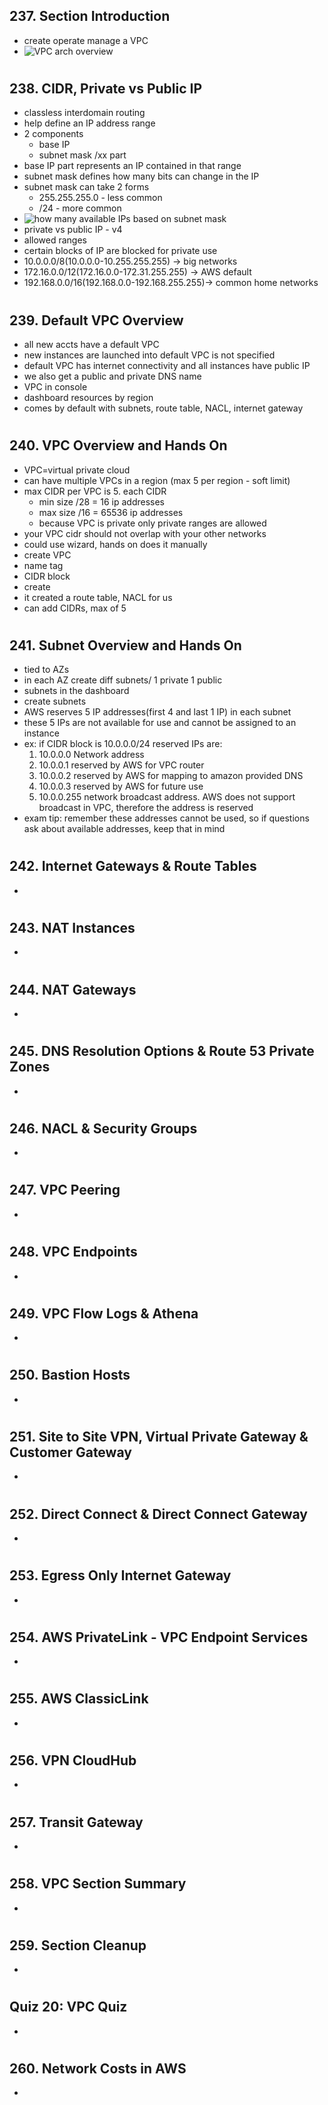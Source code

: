 ## 237. Section Introduction

- create operate manage a VPC
- ![VPC arch overview](img/21-vpc-diagram.png)

#

## 238. CIDR, Private vs Public IP

- classless interdomain routing
- help define an IP address range
- 2 components
  - base IP
  - subnet mask /xx part
- base IP part represents an IP contained in that range
- subnet mask defines how many bits can change in the IP
- subnet mask can take 2 forms
  - 255.255.255.0 - less common
  - /24 - more common
- ![how many available IPs based on subnet mask](img/21-subnetmasks.png)
- private vs public IP - v4
- allowed ranges
- certain blocks of IP are blocked for private use
- 10.0.0.0/8(10.0.0.0-10.255.255.255) -> big networks
- 172.16.0.0/12(172.16.0.0-172.31.255.255) -> AWS default
- 192.168.0.0/16(192.168.0.0-192.168.255.255)-> common home networks

#

## 239. Default VPC Overview

- all new accts have a default VPC
- new instances are launched into default VPC is not specified
- default VPC has internet connectivity and all instances have public IP
- we also get a public and private DNS name
- VPC in console
- dashboard resources by region
- comes by default with subnets, route table, NACL, internet gateway

#

## 240. VPC Overview and Hands On

- VPC=virtual private cloud
- can have multiple VPCs in a region (max 5 per region - soft limit)
- max CIDR per VPC is 5. each CIDR
  - min size /28 = 16 ip addresses
  - max size /16 = 65536 ip addresses
  - because VPC is private only private ranges are allowed
- your VPC cidr should not overlap with your other networks
- could use wizard, hands on does it manually
- create VPC
- name tag
- CIDR block
- create
- it created a route table, NACL for us
- can add CIDRs, max of 5

#

## 241. Subnet Overview and Hands On

- tied to AZs
- in each AZ create diff subnets/ 1 private 1 public
- subnets in the dashboard
- create subnets
- AWS reserves 5 IP addresses(first 4 and last 1 IP) in each subnet
- these 5 IPs are not available for use and cannot be assigned to an instance
- ex: if CIDR block is 10.0.0.0/24 reserved IPs are:
  1. 10.0.0.0 Network address
  2. 10.0.0.1 reserved by AWS for VPC router
  3. 10.0.0.2 reserved by AWS for mapping to amazon provided DNS
  4. 10.0.0.3 reserved by AWS for future use
  5. 10.0.0.255 network broadcast address. AWS does not support broadcast in VPC, therefore the address is reserved
- exam tip: remember these addresses cannot be used, so if questions ask about available addresses, keep that in mind

#

## 242. Internet Gateways & Route Tables

-

#

## 243. NAT Instances

-

#

## 244. NAT Gateways

-

#

## 245. DNS Resolution Options & Route 53 Private Zones

-

#

## 246. NACL & Security Groups

-

#

## 247. VPC Peering

-

#

## 248. VPC Endpoints

-

#

## 249. VPC Flow Logs & Athena

-

#

## 250. Bastion Hosts

-

#

## 251. Site to Site VPN, Virtual Private Gateway & Customer Gateway

-

#

## 252. Direct Connect & Direct Connect Gateway

-

#

## 253. Egress Only Internet Gateway

-

#

## 254. AWS PrivateLink - VPC Endpoint Services

-

#

## 255. AWS ClassicLink

-

#

## 256. VPN CloudHub

-

#

## 257. Transit Gateway

-

#

## 258. VPC Section Summary

-

#

## 259. Section Cleanup

-

#

## Quiz 20: VPC Quiz

-

#

## 260. Network Costs in AWS

-

#
